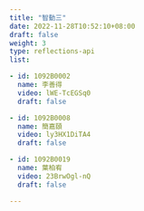 ```yaml
---
title: "智動三"
date: 2022-11-28T10:52:10+08:00
draft: false
weight: 3
type: reflections-api
list:

- id: 1092B0002
  name: 李善得
  video: lWE-TcEGSq0
  draft: false

- id: 1092B0008
  name: 簡嘉頤
  video: ly3HX1DiTA4
  draft: false

- id: 1092B0019
  name: 葉柏宥
  video: 23BrwOgl-nQ
  draft: false

---
```


